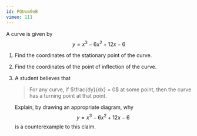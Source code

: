 ```yaml
---
id: PQUxm0eB
vimeo: 111
---
```


A curve is given by
$$
y = x^3 - 6x^2 + 12x - 6
$$

 1. Find the coordinates of the stationary point of the curve.

 1. Find the coordinates of the point of inflection of the curve.

 1. A student believes that
 
    > For any curve, if $\frac{dy}{dx} = 0$ at some point, then the curve has a turning point at that point.

    Explain, by drawing an appropriate diagram, why
    $$
    y = x^3 - 6x^2 + 12x - 6
    $$
    is a counterexample to this claim.
